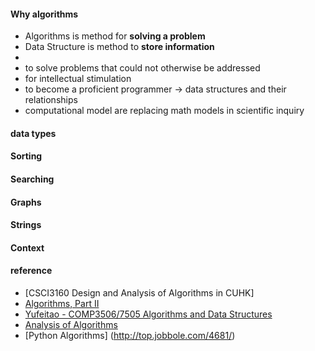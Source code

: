 #### Why algorithms
 - Algorithms is method for **solving a problem**
 - Data Structure is method to **store information**
 -
 - to solve problems that could not otherwise be addressed
 - for intellectual stimulation
 - to become a proficient programmer -> data structures and their relationships
 - computational model are replacing math models in scientific inquiry

#### data types

#### Sorting 

#### Searching

#### Graphs

#### Strings

#### Context


#### reference
  - [CSCI3160 Design and Analysis of Algorithms in CUHK]
  - [Algorithms, Part II](https://www.coursera.org/learn/algorithms-part2/home/welcome)
  - [Yufeitao - COMP3506/7505 Algorithms and Data Structures](http://staff.itee.uq.edu.au/taoyf/course/comp3506/www/)
  - [Analysis of Algorithms](https://www.coursera.org/learn/analysis-of-algorithms)
  - [Python Algorithms] (http://top.jobbole.com/4681/)

